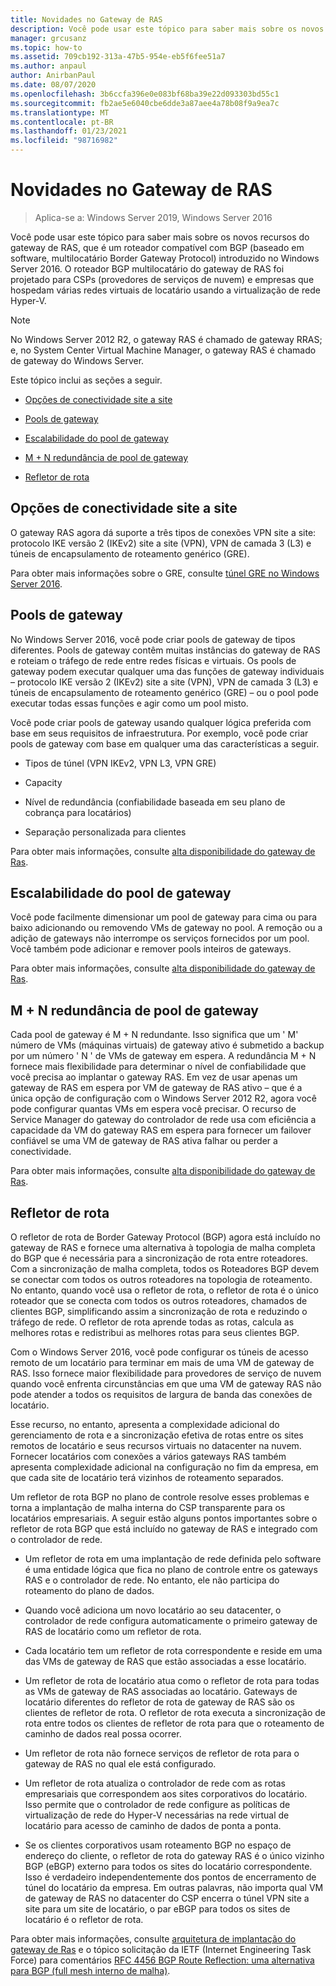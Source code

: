 ```yaml
---
title: Novidades no Gateway de RAS
description: Você pode usar este tópico para saber mais sobre os novos recursos do gateway de RAS, que é um roteador compatível com BGP (baseado em software, multilocatário Border Gateway Protocol) no Windows Server 2019 e 2016.
manager: grcusanz
ms.topic: how-to
ms.assetid: 709cb192-313a-47b5-954e-eb5f6fee51a7
ms.author: anpaul
author: AnirbanPaul
ms.date: 08/07/2020
ms.openlocfilehash: 3b6ccfa396e0e083bf68ba39e22d093303bd55c1
ms.sourcegitcommit: fb2ae5e6040cbe6dde3a87aee4a78b08f9a9ea7c
ms.translationtype: MT
ms.contentlocale: pt-BR
ms.lasthandoff: 01/23/2021
ms.locfileid: "98716982"
---
```

# <a name="whats-new-in-ras-gateway"></a>Novidades no Gateway de RAS

>Aplica-se a: Windows Server 2019, Windows Server 2016

Você pode usar este tópico para saber mais sobre os novos recursos do gateway de RAS, que é um roteador compatível com BGP (baseado em software, multilocatário Border Gateway Protocol) introduzido no Windows Server 2016. O roteador BGP multilocatário do gateway de RAS foi projetado para CSPs (provedores de serviços de nuvem) e empresas que hospedam várias redes virtuais de locatário usando a virtualização de rede Hyper-V.

> [!NOTE]
> No Windows Server 2012 R2, o gateway RAS é chamado de gateway RRAS; e, no System Center Virtual Machine Manager, o gateway RAS é chamado de gateway do Windows Server.

Este tópico inclui as seções a seguir.

-   [Opções de conectividade site a site](#bkmk_s2s)

-   [Pools de gateway](#bkmk_pools)

-   [Escalabilidade do pool de gateway](#bkmk_gps)

-   [M + N redundância de pool de gateway](#bkmk_m)

-   [Refletor de rota](#bkmk_rr)

## <a name="site-to-site-connectivity-options"></a><a name="bkmk_s2s"></a>Opções de conectividade site a site
O gateway RAS agora dá suporte a três tipos de conexões VPN site a site: protocolo IKE versão 2 (IKEv2) site a site (VPN), VPN de camada 3 (L3) e túneis de encapsulamento de roteamento genérico (GRE).

Para obter mais informações sobre o GRE, consulte [túnel GRE no Windows Server 2016](../../../../remote/remote-access/ras-gateway/gre-tunneling-windows-server.md).

## <a name="gateway-pools"></a><a name="bkmk_pools"></a>Pools de gateway
No Windows Server 2016, você pode criar pools de gateway de tipos diferentes. Pools de gateway contêm muitas instâncias do gateway de RAS e roteiam o tráfego de rede entre redes físicas e virtuais. Os pools de gateway podem executar qualquer uma das funções de gateway individuais – protocolo IKE versão 2 (IKEv2) site a site (VPN), VPN de camada 3 (L3) e túneis de encapsulamento de roteamento genérico (GRE) – ou o pool pode executar todas essas funções e agir como um pool misto.

Você pode criar pools de gateway usando qualquer lógica preferida com base em seus requisitos de infraestrutura. Por exemplo, você pode criar pools de gateway com base em qualquer uma das características a seguir.

-   Tipos de túnel (VPN IKEv2, VPN L3, VPN GRE)

-   Capacity

-   Nível de redundância (confiabilidade baseada em seu plano de cobrança para locatários)

-   Separação personalizada para clientes

Para obter mais informações, consulte [alta disponibilidade do gateway de Ras](RAS-Gateway-High-Availability.md).

## <a name="gateway-pool-scalability"></a><a name="bkmk_gps"></a>Escalabilidade do pool de gateway
Você pode facilmente dimensionar um pool de gateway para cima ou para baixo adicionando ou removendo VMs de gateway no pool. A remoção ou a adição de gateways não interrompe os serviços fornecidos por um pool. Você também pode adicionar e remover pools inteiros de gateways.

Para obter mais informações, consulte [alta disponibilidade do gateway de Ras](RAS-Gateway-High-Availability.md).

## <a name="mn-gateway-pool-redundancy"></a><a name="bkmk_m"></a>M + N redundância de pool de gateway
Cada pool de gateway é M + N redundante. Isso significa que um ' M' número de VMs (máquinas virtuais) de gateway ativo é submetido a backup por um número ' N ' de VMs de gateway em espera. A redundância M + N fornece mais flexibilidade para determinar o nível de confiabilidade que você precisa ao implantar o gateway RAS. Em vez de usar apenas um gateway de RAS em espera por VM de gateway de RAS ativo – que é a única opção de configuração com o Windows Server 2012 R2, agora você pode configurar quantas VMs em espera você precisar. O recurso de Service Manager do gateway do controlador de rede usa com eficiência a capacidade da VM do gateway RAS em espera para fornecer um failover confiável se uma VM de gateway de RAS ativa falhar ou perder a conectividade.

Para obter mais informações, consulte [alta disponibilidade do gateway de Ras](RAS-Gateway-High-Availability.md).

## <a name="route-reflector"></a><a name="bkmk_rr"></a>Refletor de rota
O refletor de rota de Border Gateway Protocol (BGP) agora está incluído no gateway de RAS e fornece uma alternativa à topologia de malha completa do BGP que é necessária para a sincronização de rota entre roteadores. Com a sincronização de malha completa, todos os Roteadores BGP devem se conectar com todos os outros roteadores na topologia de roteamento. No entanto, quando você usa o refletor de rota, o refletor de rota é o único roteador que se conecta com todos os outros roteadores, chamados de clientes BGP, simplificando assim a sincronização de rota e reduzindo o tráfego de rede. O refletor de rota aprende todas as rotas, calcula as melhores rotas e redistribui as melhores rotas para seus clientes BGP.

Com o Windows Server 2016, você pode configurar os túneis de acesso remoto de um locatário para terminar em mais de uma VM de gateway de RAS. Isso fornece maior flexibilidade para provedores de serviço de nuvem quando você enfrenta circunstâncias em que uma VM de gateway RAS não pode atender a todos os requisitos de largura de banda das conexões de locatário.

Esse recurso, no entanto, apresenta a complexidade adicional do gerenciamento de rota e a sincronização efetiva de rotas entre os sites remotos de locatário e seus recursos virtuais no datacenter na nuvem. Fornecer locatários com conexões a vários gateways RAS também apresenta complexidade adicional na configuração no fim da empresa, em que cada site de locatário terá vizinhos de roteamento separados.

Um refletor de rota BGP no plano de controle resolve esses problemas e torna a implantação de malha interna do CSP transparente para os locatários empresariais. A seguir estão alguns pontos importantes sobre o refletor de rota BGP que está incluído no gateway de RAS e integrado com o controlador de rede.

-   Um refletor de rota em uma implantação de rede definida pelo software é uma entidade lógica que fica no plano de controle entre os gateways RAS e o controlador de rede. No entanto, ele não participa do roteamento do plano de dados.

-   Quando você adiciona um novo locatário ao seu datacenter, o controlador de rede configura automaticamente o primeiro gateway de RAS de locatário como um refletor de rota.

-   Cada locatário tem um refletor de rota correspondente e reside em uma das VMs de gateway de RAS que estão associadas a esse locatário.

-   Um refletor de rota de locatário atua como o refletor de rota para todas as VMs de gateway de RAS associadas ao locatário. Gateways de locatário diferentes do refletor de rota de gateway de RAS são os clientes de refletor de rota. O refletor de rota executa a sincronização de rota entre todos os clientes de refletor de rota para que o roteamento de caminho de dados real possa ocorrer.

-   Um refletor de rota não fornece serviços de refletor de rota para o gateway de RAS no qual ele está configurado.

-   Um refletor de rota atualiza o controlador de rede com as rotas empresariais que correspondem aos sites corporativos do locatário. Isso permite que o controlador de rede configure as políticas de virtualização de rede do Hyper-V necessárias na rede virtual de locatário para acesso de caminho de dados de ponta a ponta.

-   Se os clientes corporativos usam roteamento BGP no espaço de endereço do cliente, o refletor de rota do gateway RAS é o único vizinho BGP (eBGP) externo para todos os sites do locatário correspondente. Isso é verdadeiro independentemente dos pontos de encerramento de túnel do locatário da empresa. Em outras palavras, não importa qual VM de gateway de RAS no datacenter do CSP encerra o túnel VPN site a site para um site de locatário, o par eBGP para todos os sites de locatário é o refletor de rota.

Para obter mais informações, consulte [arquitetura de implantação do gateway de Ras](RAS-Gateway-Deployment-Architecture.md) e o tópico solicitação da IETF (Internet Engineering Task Force) para comentários [RFC 4456 BGP Route Reflection: uma alternativa para BGP (full mesh interno de malha)](https://tools.ietf.org/html/rfc4456).


